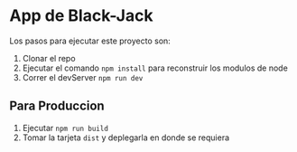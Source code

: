 # App de Black-Jack

Los pasos para ejecutar este proyecto son:

1. Clonar el repo
2. Ejecutar el comando ```npm install``` para reconstruir los modulos de node
3. Correr el devServer ```npm run dev```

## Para Produccion

1. Ejecutar ```npm run build```
2. Tomar la tarjeta ```dist``` y deplegarla en donde se requiera

